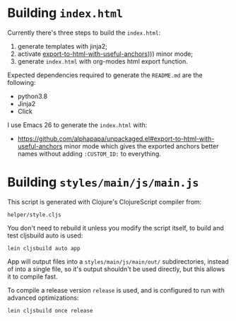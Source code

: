 # Building `index.html`

Currently there's three steps to build the `index.html`:

1. generate templates with jinja2;
2. activate [export-to-html-with-useful-anchors](https://github.com/alphapapa/unpackaged.el#export-to-html-with-useful-anchors)))) minor mode;
3. generate `index.html` with org-modes html export function.

Expected dependencies required to generate the `README.md` are the following:

- python3.8
- Jinja2
- Click

I use Emacs 26 to generate the `index.html` with:

- https://github.com/alphapapa/unpackaged.el#export-to-html-with-useful-anchors minor mode which gives the exported anchors better names without adding `:CUSTOM_ID:` to everything.

# Building `styles/main/js/main.js`

This script is generated with Clojure's ClojureScript compiler from:

```
helper/style.cljs
```

You don't need to rebuild it unless you modify the script itself, to build and test cljsbuild auto is used:

```
lein cljsbuild auto app
```

App will output files into a `styles/main/js/main/out/` subdirectories, instead of into a single file, so it's output shouldn't be used directly, but this allows it to compile fast.

To compile a release version `release` is used, and is configured to run with advanced optimizations:

```
lein cljsbuild once release
```
